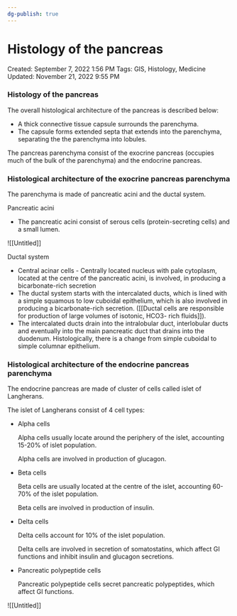 ```yaml
---
dg-publish: true
---
```


# Histology of the pancreas

Created: September 7, 2022 1:56 PM
Tags: GIS, Histology, Medicine
Updated: November 21, 2022 9:55 PM

### Histology of the pancreas

The overall histological architecture of the pancreas is described below:

- A thick connective tissue capsule surrounds the parenchyma.
- The capsule forms extended septa that extends into the parenchyma, separating the the parenchyma into lobules.

The pancreas parenchyma consist of the exocrine pancreas (occupies much of the bulk of the parenchyma) and the endocrine pancreas.

### Histological architecture of the exocrine pancreas parenchyma

The parenchyma is made of pancreatic acini and the ductal system.

Pancreatic acini

- The pancreatic acini consist of serous cells (protein-secreting cells) and a small lumen.

![[Untitled]]

Ductal system

- Central acinar cells - Centrally located nucleus with pale cytoplasm, located at the centre of the pancreatic acini, is involved, in producing a bicarbonate-rich secretion
- The ductal system starts with the intercalated ducts, which is lined with a simple squamous to low cuboidal epithelium, which is also involved in producing a bicarbonate-rich secretion. ([[Ductal cells are responsible for production of large volumes of isotonic, HCO3- rich fluids]]).
- The intercalated ducts drain into the intralobular duct, interlobular ducts and eventually into the main pancreatic duct that drains into the duodenum. Histologically, there is a change from simple cuboidal to simple columnar epithelium.

### Histological architecture of the endocrine pancreas parenchyma

The endocrine pancreas are made of cluster of cells called islet of Langherans.

The islet of Langherans consist of 4 cell types:

- Alpha cells
    
    Alpha cells usually locate around the periphery of the islet, accounting 15-20% of islet population.
    
    Alpha cells are involved in production of glucagon.
    
- Beta cells
    
    Beta cells are usually located at the centre of the islet, accounting 60-70% of the islet population.
    
    Beta cells are involved in production of insulin.
    
- Delta cells
    
    Delta cells account for 10% of the islet population. 
    
    Delta cells are involved in secretion of somatostatins, which affect GI functions and inhibit insulin and glucagon secretions.
    
- Pancreatic polypeptide cells
    
    Pancreatic polypeptide cells secret pancreatic polypeptides, which affect GI functions.
    

![[Untitled]]